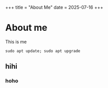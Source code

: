 +++
title = "About Me"
date = 2025-07-16
+++

# About me

This is me

```shell
sudo apt update; sudo apt upgrade
```

## hihi

### hoho
